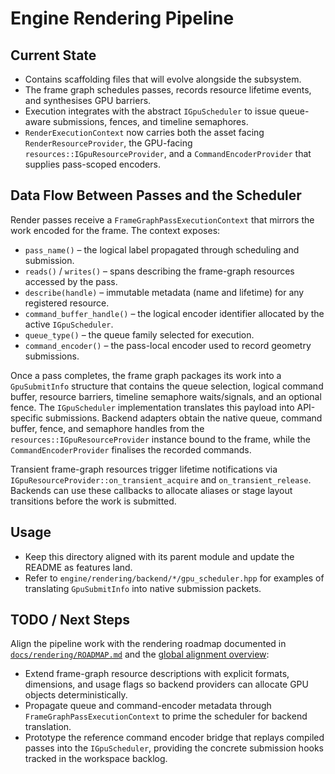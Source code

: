 # Engine Rendering Pipeline

## Current State

- Contains scaffolding files that will evolve alongside the subsystem.
- The frame graph schedules passes, records resource lifetime events, and synthesises GPU barriers.
- Execution integrates with the abstract `IGpuScheduler` to issue queue-aware submissions, fences, and timeline semaphores.
- `RenderExecutionContext` now carries both the asset facing `RenderResourceProvider`, the GPU-facing
  `resources::IGpuResourceProvider`, and a `CommandEncoderProvider` that supplies pass-scoped encoders.

## Data Flow Between Passes and the Scheduler

Render passes receive a `FrameGraphPassExecutionContext` that mirrors the work encoded for the frame. The context exposes:

- `pass_name()` – the logical label propagated through scheduling and submission.
- `reads()` / `writes()` – spans describing the frame-graph resources accessed by the pass.
- `describe(handle)` – immutable metadata (name and lifetime) for any registered resource.
- `command_buffer_handle()` – the logical encoder identifier allocated by the active `IGpuScheduler`.
- `queue_type()` – the queue family selected for execution.
- `command_encoder()` – the pass-local encoder used to record geometry submissions.

Once a pass completes, the frame graph packages its work into a `GpuSubmitInfo` structure that contains the queue
selection, logical command buffer, resource barriers, timeline semaphore waits/signals, and an optional fence. The
`IGpuScheduler` implementation translates this payload into API-specific submissions. Backend adapters obtain the
native queue, command buffer, fence, and semaphore handles from the `resources::IGpuResourceProvider` instance bound
to the frame, while the `CommandEncoderProvider` finalises the recorded commands.

Transient frame-graph resources trigger lifetime notifications via `IGpuResourceProvider::on_transient_acquire` and
`on_transient_release`. Backends can use these callbacks to allocate aliases or stage layout transitions before the
work is submitted.

## Usage

- Keep this directory aligned with its parent module and update the README as features land.
- Refer to `engine/rendering/backend/*/gpu_scheduler.hpp` for examples of translating `GpuSubmitInfo` into native
  submission packets.

## TODO / Next Steps

Align the pipeline work with the rendering roadmap documented in
[`docs/rendering/ROADMAP.md`](../../../../../../docs/rendering/ROADMAP.md) and the
[global alignment overview](../../../../../../docs/global_roadmap.md):

- Extend frame-graph resource descriptions with explicit formats, dimensions,
  and usage flags so backend providers can allocate GPU objects deterministically.
- Propagate queue and command-encoder metadata through
  `FrameGraphPassExecutionContext` to prime the scheduler for backend
  translation.
- Prototype the reference command encoder bridge that replays compiled passes
  into the `IGpuScheduler`, providing the concrete submission hooks tracked in
  the workspace backlog.

